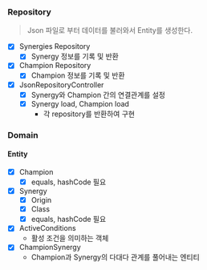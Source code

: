 ### Repository

> Json 파일로 부터 데이터를 불러와서 Entity를 생성한다.

- [X] Synergies Repository
    - [X] Synergy 정보를 기록 및 반환
- [X] Champion Repository
    - [X] Champion 정보를 기록 및 반환
- [X] JsonRepositoryController
    - [X] Synergy와 Champion 간의 연결관계를 설정
    - [X] Synergy load, Champion load
        - 각 repository를 반환하여 구현

### Domain

#### Entity

- [X] Champion
    - [X] equals, hashCode 필요
- [X] Synergy
    - [X] Origin
    - [X] Class
    - [X] equals, hashCode 필요
- [X] ActiveConditions
    - 활성 조건을 의미하는 객체
- [X] ChampionSynergy
    - Champion과 Synergy의 다대다 관계를 풀어내는 엔티티

